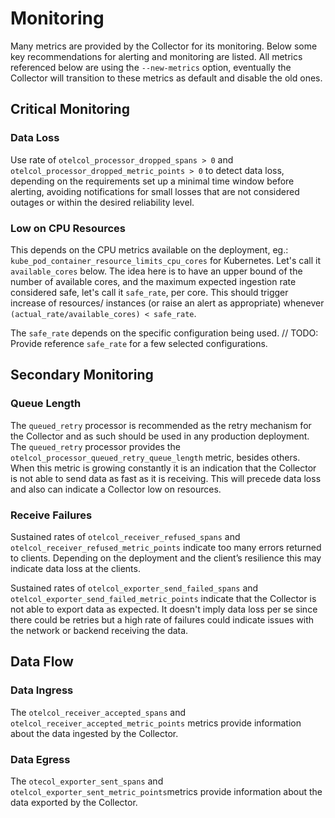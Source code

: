 # Monitoring

Many metrics are provided by the Collector for its monitoring. Below some
key recommendations for alerting and monitoring are listed. All metrics
referenced below are using the `--new-metrics` option, eventually the Collector
will transition to these metrics as default and disable the old ones.

## Critical Monitoring

### Data Loss

Use rate of `otelcol_processor_dropped_spans > 0` and
`otelcol_processor_dropped_metric_points > 0` to detect data loss, depending on
the requirements set up a minimal time window before alerting, avoiding
notifications for small losses that are not considered outages or within the
desired reliability level.

### Low on CPU Resources

This depends on the CPU metrics available on the deployment, eg.: 
`kube_pod_container_resource_limits_cpu_cores` for Kubernetes. Let's call it 
`available_cores` below. The idea here is to have an upper bound of the number 
of available cores, and the maximum expected ingestion rate considered safe, 
let's call it `safe_rate`, per core. This should trigger increase of resources/
instances (or raise an alert as appropriate) whenever 
`(actual_rate/available_cores) < safe_rate`.

The `safe_rate` depends on the specific configuration being used. 
// TODO: Provide reference `safe_rate` for a few selected configurations.

## Secondary Monitoring

### Queue Length

The `queued_retry` processor is recommended as the retry mechanism for the
Collector and as such should be used in any production deployment.
The `queued_retry` processor provides the
`otelcol_processor_queued_retry_queue_length` metric, besides others.
When this metric is growing constantly it is an indication that the Collector
is not able to send data as fast as it is receiving.
This will precede data loss and also can indicate a Collector low on resources.

### Receive Failures

Sustained rates of `otelcol_receiver_refused_spans` and
`otelcol_receiver_refused_metric_points` indicate too many errors returned to
clients. Depending on the deployment and the client’s resilience this may
indicate data loss at the clients.

Sustained rates of `otelcol_exporter_send_failed_spans` and
`otelcol_exporter_send_failed_metric_points` indicate that the Collector is not
able to export data as expected.
It doesn't imply data loss per se since there could be retries but a high rate
of failures could indicate issues with the network or backend receiving the
data.

## Data Flow

### Data Ingress

The `otelcol_receiver_accepted_spans` and
`otelcol_receiver_accepted_metric_points` metrics provide information about
the data ingested by the Collector.

### Data Egress

The `otecol_exporter_sent_spans` and
`otelcol_exporter_sent_metric_points`metrics provide information about
the data exported by the Collector.
